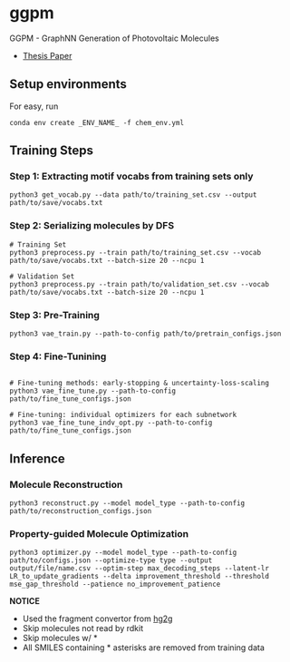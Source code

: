 # ggpm
GGPM - GraphNN Generation of Photovoltaic Molecules

* [Thesis Paper](https://github.com/quocdat32461997/ggpm/blob/main/UTD_Dissertations_and_Theses___Dat__Eric__Ngo-11.pdf)

## Setup environments
For easy, run
```
conda env create _ENV_NAME_ -f chem_env.yml
```

## Training Steps
### Step 1: Extracting motif vocabs from training sets only
```
python3 get_vocab.py --data path/to/training_set.csv --output path/to/save/vocabs.txt
```

### Step 2: Serializing molecules by DFS
```
# Training Set
python3 preprocess.py --train path/to/training_set.csv --vocab path/to/save/vocabs.txt --batch-size 20 --ncpu 1

# Validation Set
python3 preprocess.py --train path/to/validation_set.csv --vocab path/to/save/vocabs.txt --batch-size 20 --ncpu 1
```

### Step 3: Pre-Training
```
python3 vae_train.py --path-to-config path/to/pretrain_configs.json
```

### Step 4: Fine-Tunining
```

# Fine-tuning methods: early-stopping & uncertainty-loss-scaling
python3 vae_fine_tune.py --path-to-config path/to/fine_tune_configs.json

# Fine-tuning: individual optimizers for each subnetwork
python3 vae_fine_tune_indv_opt.py --path-to-config path/to/fine_tune_configs.json
```

## Inference

### Molecule Reconstruction
```
python3 reconstruct.py --model model_type --path-to-config path/to/reconstruction_configs.json
```

### Property-guided Molecule Optimization
```
python3 optimizer.py --model model_type --path-to-config path/to/configs.json --optimize-type type --output output/file/name.csv --optim-step max_decoding_steps --latent-lr LR_to_update_gradients --delta improvement_threshold --threshold mse_gap_threshold --patience no_improvement_patience
```

**NOTICE**
- Used the fragment convertor from [hg2g](https://github.com/wengong-jin/hgraph2graph)
- Skip molecules not read by rdkit  
- Skip molecules w/ *
- All SMILES containing * asterisks are removed from training data
